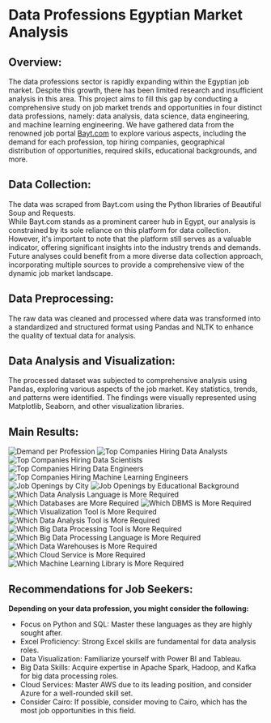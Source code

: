 # Data Professions Egyptian Market Analysis

## Overview:
The data professions sector is rapidly expanding within the Egyptian job market. Despite this growth, there has been limited research and insufficient analysis in this area. This project aims to fill this gap by conducting a comprehensive study on job market trends and opportunities in four distinct data professions, namely: data analysis, data science, data engineering, and machine learning engineering. We have gathered data from the renowned job portal [Bayt.com](https://www.bayt.com) to explore various aspects, including the demand for each profession, top hiring companies, geographical distribution of opportunities, required skills, educational backgrounds, and more.

## Data Collection:
The data was scraped from Bayt.com using the Python libraries of Beautiful Soup and Requests. <br>
While Bayt.com stands as a prominent career hub in Egypt, our analysis is constrained by its sole reliance on this platform for data collection. However, it's important to note that the platform still serves as a valuable indicator, offering significant insights into the industry trends and demands. Future analyses could benefit from a more diverse data collection approach, incorporating multiple sources to provide a comprehensive view of the dynamic job market landscape.

## Data Preprocessing:
The raw data was cleaned and processed where data was transformed into a standardized and structured format using Pandas and NLTK to enhance the quality of textual data for analysis.

## Data Analysis and Visualization:
The processed dataset was subjected to comprehensive analysis using Pandas, exploring various aspects of the job market. Key statistics, trends, and patterns were identified. The findings were visually represented using Matplotlib, Seaborn, and other visualization libraries.

## Main Results:
![Demand per Profession](https://github.com/assemmkhalil/DataMarketAnalysis/assets/126206911/40c5ad21-54fe-4f10-856e-737e12046f67)
![Top Companies Hiring Data Analysts](https://github.com/assemmkhalil/DataMarketAnalysis/assets/126206911/07fb01c7-d22d-4a24-aaaf-21272da4c26f)
![Top Companies Hiring Data Scientists](https://github.com/assemmkhalil/DataMarketAnalysis/assets/126206911/8d89f94e-a425-40bc-8ec7-9a464e916c46)
![Top Companies Hiring Data Engineers](https://github.com/assemmkhalil/DataMarketAnalysis/assets/126206911/a6b39b62-8a24-48ff-b489-38b85528db05)
![Top Companies Hiring Machine Learning Engineers](https://github.com/assemmkhalil/DataMarketAnalysis/assets/126206911/e88487b4-1223-4785-ab0a-8f8fc0fec060)
![Job Openings by City](https://github.com/assemmkhalil/DataMarketAnalysis/assets/126206911/324087ce-24e1-4e82-8ae3-537c401ba9be)
![Job Openings by Educational Background](https://github.com/assemmkhalil/DataMarketAnalysis/assets/126206911/054723ef-7f1a-47ea-8e0d-7ec34252e848)
![Which Data Analysis Language is More Required](https://github.com/assemmkhalil/DataMarketAnalysis/assets/126206911/ea66ecc6-ba4e-4981-afaa-a5bd7bbd41f3)
![Which Databases are More Required](https://github.com/assemmkhalil/DataMarketAnalysis/assets/126206911/059332c5-4cb5-4a8b-a4b6-770d0908fb54)
![Which DBMS is More Required](https://github.com/assemmkhalil/DataMarketAnalysis/assets/126206911/5b3b7206-9b3e-4979-9657-eca122b7017a)
![Which Visualization Tool is More Required](https://github.com/assemmkhalil/DataMarketAnalysis/assets/126206911/0b43e835-a392-4963-babf-bb5ec05893e2)
![Which Data Analysis Tool is More Required](https://github.com/assemmkhalil/DataMarketAnalysis/assets/126206911/877d6b05-632e-4d09-868e-7816ea22b1c1)
![Which Big Data Processing Tool is More Required](https://github.com/assemmkhalil/DataMarketAnalysis/assets/126206911/4c28b6e1-2753-4d98-969c-d8ff899c8065)
![Which Big Data Processing Language is More Required](https://github.com/assemmkhalil/DataMarketAnalysis/assets/126206911/f3031667-957a-4727-8300-7d07a22354d5)
![Which Data Warehouses is More Required](https://github.com/assemmkhalil/DataMarketAnalysis/assets/126206911/146d7c95-c613-43a9-97e9-5f3cec2d7b0d)
![Which Cloud Service is More Required](https://github.com/assemmkhalil/DataMarketAnalysis/assets/126206911/167576ca-1d0d-446e-8866-e20ac071b7fb)
![Which Machine Learning Library is More Required](https://github.com/assemmkhalil/DataMarketAnalysis/assets/126206911/7d86b107-d3e7-4742-ab09-30a1338df5b1)

## Recommendations for Job Seekers:
**Depending on your data profession, you might consider the following:**
- Focus on Python and SQL: Master these languages as they are highly sought after.
- Excel Proficiency: Strong Excel skills are fundamental for data analysis roles.
- Data Visualization: Familiarize yourself with Power BI and Tableau.
- Big Data Skills: Acquire expertise in Apache Spark, Hadoop, and Kafka for big data processing roles.
- Cloud Services: Master AWS due to its leading position, and consider Azure for a well-rounded skill set.
- Consider Cairo: If possible, consider moving to Cairo, which has the most job opportunities in this field.
